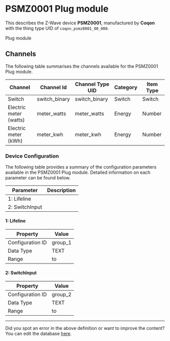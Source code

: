 
# PSMZ0001 Plug module

This describes the Z-Wave device **PSMZ0001**, manufactured by **Coqon** with the thing type UID of ```coqon_psmz0001_00_000```. 

Plug module

## Channels
The following table summarises the channels available for the PSMZ0001 Plug module.

| Channel | Channel Id | Channel Type UID | Category | Item Type |
|---------|------------|------------------|----------|-----------|
| Switch | switch_binary | switch_binary | Switch | Switch |
| Electric meter (watts) | meter_watts | meter_watts | Energy | Number |
| Electric meter (kWh) | meter_kwh | meter_kwh | Energy | Number |




### Device Configuration
The following table provides a summary of the configuration parameters available in the PSMZ0001 Plug module.
Detailed information on each parameter can be found below.

| Parameter   | Description |
|-------------|-------------|
| 1: Lifeline |  |
| 2: SwitchInput |  |




#### 1: Lifeline




| Property         | Value    |
|------------------|----------|
| Configuration ID | group_1 |
| Data Type        | TEXT |
| Range |  to  |






#### 2: SwitchInput




| Property         | Value    |
|------------------|----------|
| Configuration ID | group_2 |
| Data Type        | TEXT |
| Range |  to  |






---

Did you spot an error in the above definition or want to improve the content?
You can edit the database [here](http://www.cd-jackson.com/index.php/zwave/zwave-device-database/zwave-device-list/devicesummary/427).

